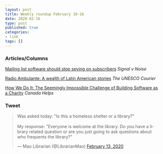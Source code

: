```yaml
---
layout: post
title: Weekly roundup February 10-16
date: 2020-02-16
type: post
published: true
categories:
- link
tags: []
---
```


### Articles/Columns

[Mailing list software should stop spying on subscribers](https://m.signalvnoise.com/mailing-list-software-should-stop-spying-on-subscribers/ "Mailing list software should stop spying on subscribers") *Signal v Noise*

[Radio Ambulante: A wealth of Latin American stories](https://en.unesco.org/courier/2020-1/radio-ambulante-wealth-latin-american-stories "Radio Ambulante: A wealth of Latin American stories") *The UNESCO Courier*

[How We Do It: The Seemingly Impossible Challenge of Building Software as a Charity](https://www.canadahelps.org/en/charity-life/ceo-messages/how-we-do-it-the-seemingly-impossible-challenge-of-building-software-as-a-charity/ "How We Do It: The Seemingly Impossible Challenge of Building Software as a Charity. By Marina Glogovac") *Canada Helps*

### Tweet

<blockquote class="twitter-tweet"><p lang="en" dir="ltr">Was asked today: &quot;Is this a homeless shelter or a library?&quot;<br><br>My response: &quot;Everyone is welcome at the library. Do you have a library related question or are you just going to ask questions about who frequents the library?&quot;</p>&mdash; Mao Librarian (@LibrarianMao) <a href="https://twitter.com/LibrarianMao/status/1227748538798559232?ref_src=twsrc%5Etfw">February 13, 2020</a></blockquote> <script async src="https://platform.twitter.com/widgets.js" charset="utf-8"></script>
